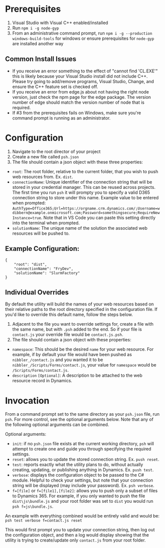 # Prerequisites

1. Visual Studio with Visual C++ enabled/installed
2. Run `npm i -g node-gyp`
3. From an administrative command prompt, run `npm i -g --production windows-build-tools` for windows or ensure prerequisites for `node-gyp` are installed another way

## Common Install Issues

 - If you receive an error something to the effect of "cannot find 'CL.EXE'" this is likely because your Visual Studio install did not include C++. Please try going to add/remove programs, Visual Studio, Change, and ensure the C++ feature set is checked off.
 - If you receive an error from edge.js about not having the right node version, just check the npm page for the edge package. The version number of edge should match the version number of node that is required.
 - If #3 from the prerequisites fails on Windows, make sure you're command prompt is running as an administrator.

# Configuration

1. Navigate to the root director of your project
2. Create a new file called `psh.json`
3. The file should contain a json object with these three properties:
 - `root`: The root folder, relative to the current folder, that you wish to push web resources from. Ex. `dist`.
 - `connectionName`: Unique identifier of the connection string that will be stored in your credential manager. This can be reused across projects. The first time you run `psh` it will prompty you to specify a valid D365 connection string to store under this name. Example value to be entered when prompted: `AuthType=Office365;Url=https://orgname.crm.dynamics.com/;Username=wdibbern@example.onmicrosoft.com;Password=somethingsecure;RequireNewInstance=true`. Note that in VS Code you can paste this setting directly into the terminal when prompted.
 - `solutionName`: The unique name of the solution the associated web resources will be pushed to.

## Example Configuration:

```
{
    "root": "dist",
    "connectionName": "FryDev",
    "solutionName": "SlurmFactory"
}
```

## Individual Overrides

By default the utility will build the names of your web resources based on their relative paths to the root directory specified in the configuration file. If you'd like to override this default name, follow the steps below.

1. Adjacent to the file you want to override settings for, create a file with the same name, but with `.psh` added to the end. So if your file is `contact.js` your override file would be `contact.js.psh`.
2. The file should contain a json object with these properties:
 - `namespace`: This should be the desired `name` for your web resource. For example, if by default your file would have been pushed as `nibbler_/contact.js` and you wanted it to be `nibbler_/Scripts/Forms/contact.js`, your value for `namespace` would be `/Scripts/Forms/contact.js`.
 - `description` `[Optional]`: A description to be attached to the web resource record in Dynamics.

# Invocation

From a command prompt set to the same directory as your `psh.json` file, run `psh`. For more control, see the optional arguments below. Note that any of the following optional arguments can be combined.

Optional arguments:

 - `init`: if no `psh.json` file exists at the current working directory, `psh` will attempt to create one and guide you through specifying the required settings.
 - `reset`: allows you to update the stored connection string. Ex. `push reset`.
 - `test`: reports exactly what the utility plans to do, without actually creating, updating, or publishing anything in Dynamics. Ex. `push test`.
 - `verbose`: displays the configuration object to be passed to the C# module. Helpful to check your settings, but note that your connection string will be displayed (may include your password). Ex. `psh verbose`.
 - `f=[file]` or `f=[file1],[file2]`: allows you to push only a subset of files to Dynamics 365. For example, if you only wanted to push the file `dist\js\bundle.js` and your root folder was set to `dist` you would run `psh f=js\bundle.js`.

 An example with everything combined would be entirely valid and would be:
 `psh test verbose f=contact.js reset`

 This would first prompt you to update your connection string, then log out the configuration object, and then a log would display showing that the utility is trying to create/update only `contact.js` from your root folder.